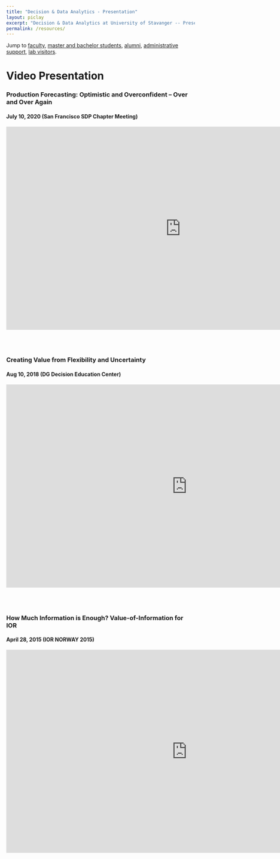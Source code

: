 ```yaml
---
title: "Decision & Data Analytics - Presentation"
layout: piclay
excerpt: "Decision & Data Analytics at University of Stavanger -- Presentation"
permalink: /resources/
---
```


Jump to [faculty](#Faculty), [master and bachelor students](#master-and-bachelor-students), [alumni](#alumni), [administrative support](#administrative-support), [lab visitors](#lab-visitors).

# Video Presentation

### Production Forecasting: Optimistic and Overconfident – Over and Over Again
#### July 10, 2020 (San Francisco SDP Chapter Meeting)

<iframe width="931" height="543" src="https://www.youtube.com/embed/5Jzo5ppa7jI" frameborder="0" allow="accelerometer; autoplay; clipboard-write; encrypted-media; gyroscope; picture-in-picture" allowfullscreen></iframe>

<br/><br/>

### Creating Value from Flexibility and Uncertainty 
#### Aug 10, 2018 (DG Decision Education Center)

<iframe width="965" height="543" src="https://www.youtube.com/embed/kY11Ngx6VFA" frameborder="0" allow="accelerometer; autoplay; clipboard-write; encrypted-media; gyroscope; picture-in-picture" allowfullscreen></iframe>

<br/><br/>

### How Much Information is Enough? Value-of-Information for IOR
#### April 28, 2015 (IOR NORWAY 2015)

<iframe width="965" height="543" src="http://mediasite.uis.no/Mediasite/Play/b5835d4a1933409e854ced713561670c1d?catalog=6f1b9c70-dea0-4c1b-a7b3-90a27f003ad3" frameborder="0" allow="accelerometer; autoplay; clipboard-write; encrypted-media; gyroscope; picture-in-picture" allowfullscreen></iframe>

